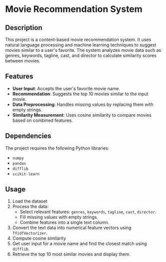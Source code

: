 # Movie Recommendation System

## Description
This project is a content-based movie recommendation system. It uses natural language processing and machine learning techniques to suggest movies similar to a user's favorite. The system analyzes movie data such as genres, keywords, tagline, cast, and director to calculate similarity scores between movies.

## Features
- **User Input**: Accepts the user's favorite movie name.
- **Recommendation**: Suggests the top 10 movies similar to the input movie.
- **Data Preprocessing**: Handles missing values by replacing them with empty strings.
- **Similarity Measurement**: Uses cosine similarity to compare movies based on combined features.

## Dependencies
The project requires the following Python libraries:
- `numpy`
- `pandas`
- `difflib`
- `scikit-learn`

## Usage
1. Load the dataset
2. Process the data:
   - Select relevant features: `genres`, `keywords`, `tagline`, `cast`, `director`.
   - Fill missing values with empty strings.
   - Combine features into a single text column.
3. Convert the text data into numerical feature vectors using `TfidfVectorizer`.
4. Compute cosine similarity
5. Get user input for a movie name and find the closest match using `difflib`.
6. Retrieve the top 10 most similar movies and display them.

